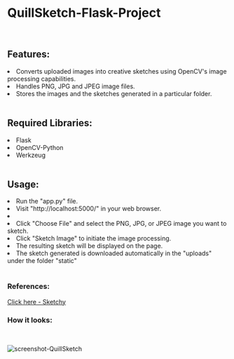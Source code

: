 # QuillSketch-Flask-Project
<br>
<h2>Features: </h2>
<li>Converts uploaded images into creative sketches using OpenCV's image processing capabilities.</li>
<li>Handles PNG, JPG and JPEG image files.</li>
<li>Stores the images and the sketches generated in a particular folder.</li>
<br>
<h2>Required Libraries: </h2>
<li>Flask</li>
<li>OpenCV-Python</li>
<li>Werkzeug</li>
<br>
<h2>Usage: </h2>
<li>Run the "app.py" file.</li>
<li>Visit "http://localhost:5000/" in your web browser.<li>
<li>Click "Choose File" and select the PNG, JPG, or JPEG image you want to sketch.</li>
<li>Click "Sketch Image" to initiate the image processing.</li>
<li>The resulting sketch will be displayed on the page.</li>
<li>The sketch generated is downloaded automatically in the "uploads" under the folder "static"</li>
<br>
<h3>References: </h3>
<a href = "https://machinelearningprojects.net/sketch-making-flask-app/">Click here - Sketchy</a>
<br>
<h3>How it looks: </h3>
<br>

![screenshot-QuillSketch](https://github.com/banasmita24/QuillSketch-Flask-Project/assets/155791058/d6b4d030-4a13-4d6c-afa3-fd54aacdee20)
